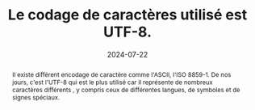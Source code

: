 ---
N: '226'
Rubrique: Structure et code
title: Le codage de caractères utilisé est UTF-8. 
detail: Le codage de caractères utilisé est UTF-8. 
abstract: Il existe différent encodage de caractère comme l'ASCII, l'ISO 8859-1.  De nos jours, c'est l'UTF-8 qui est le plus utilisé car il représente de nombreux caractères différents , y compris ceux de différentes langues, de symboles et de signes spéciaux.
categories: [" Structure et code"]
agrege: O4226-E071
opquast: '4 226'
indiceebook: '71'
description: "Règle n° 071"
before: "070"
weight: "071"
after: "072"
actif: '1'
layout: rules
date: 2024-07-22
tags: ["Affichage", "Lisibilité"]
objectif: ["Garantir que tous les caractères sont encodés selon la norme UTF-8 afin d'éviter les problèmes d’affichage", "Assurer une représentation précise des caractères"]
Meo: ["Configurer les outils de productions et les bases de données en  UTF-8 comme encodage de caractères par défaut", "Mettre la valeur UTF-8 à l'attribut charset de la balise meta"]
Controle: ["Vérifier le code source de la page HTML de l'epub&nbsp;: Il faut que la balise meta avec l'attribut charset  soit définit sur UTF-8  et se situe dans la balise head de la page HTML"]
epubcheck: true
ace: false
epubcheck: true
ace: 
humancheck: false
Source: ["Opquast"]
Referentiel: ["EPUB 3 Specification"]
steps: ["Fabrication"]
---